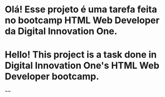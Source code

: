 # Olá! Esse projeto é uma tarefa feita no bootcamp HTML Web Developer da Digital Innovation One. 


# Hello! This project is a task done in Digital Innovation One's HTML Web Developer bootcamp.

 ~~